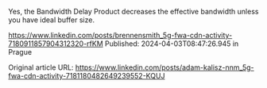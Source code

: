 Yes, the Bandwidth Delay Product decreases the effective bandwidth unless you have ideal buffer size.

https://www.linkedin.com/posts/brennensmith_5g-fwa-cdn-activity-7180911857904312320-rfKM
Published: 2024-04-03T08:47:26.945 in Prague

Original article URL: https://www.linkedin.com/posts/adam-kalisz-nnm_5g-fwa-cdn-activity-7181180482649239552-KQUJ

